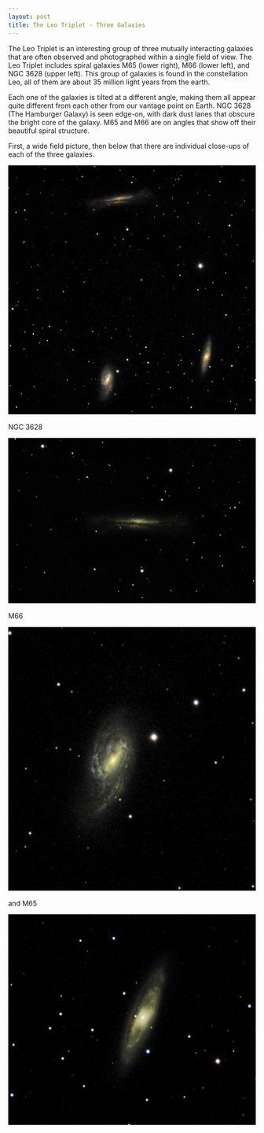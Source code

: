 ```yaml
---
layout: post
title: The Leo Triplet - Three Galaxies
---
```

The Leo Triplet is an interesting group of three mutually interacting galaxies that are often observed and photographed within a single field of view. The Leo Triplet includes spiral galaxies M65 (lower right), M66 (lower left), and NGC 3628 (upper left). This group of galaxies is found in the constellation Leo, all of them are about 35 million light years from the earth.

Each one of the galaxies is tilted at a different angle, making them all appear quite different from each other from our vantage point on Earth. NGC 3628 (The Hamburger Galaxy) is seen edge-on, with dark dust lanes that obscure the bright core of the galaxy. M65 and M66 are on angles that show off their beautiful spiral structure.


First, a wide field picture, then below that there are individual close-ups of each of the three galaxies.

![M65+M66+NGC3628](..\images\m65-m66_2020-04-13T22_59_44_Stack_16bits_363frames_726s.jpg)

NGC 3628

![NGC3623](..\images\ngc3628_2020-04-13T23_19_20_Stack_16bits_201frames_603s.jpg)

M66

![M66](..\images\m66_2020-04-13T23_19_20_Stack_16bits_201frames_603s.jpg)

and M65

![M65](..\images\m65_2020-04-13T23_19_20_Stack_16bits_201frames_603s.jpg)

